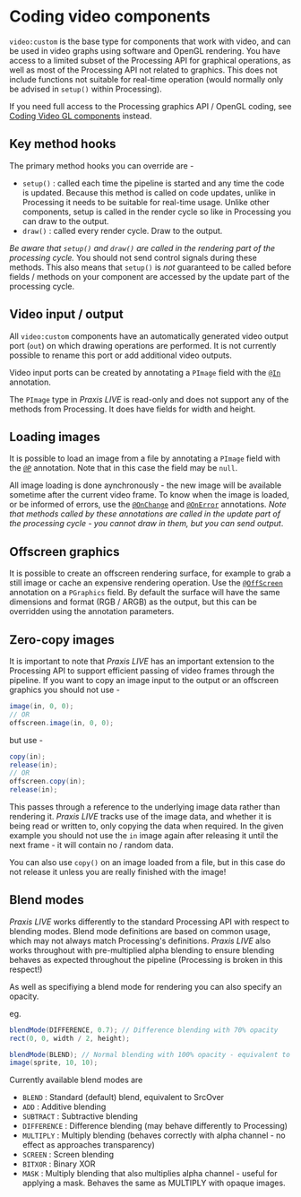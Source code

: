 # Coding video components

`video:custom` is the base type for components that work with video, and can be used in video graphs using software and OpenGL rendering. You have access to a limited subset of the Processing API for graphical operations, as well as most of the Processing API not related to graphics. This does not include functions not suitable for real-time operation (would normally only be advised in `setup()` within Processing).

If you need full access to the Processing graphics API / OpenGL coding, see [Coding Video GL components](coding-video-gl.md) instead.

## Key method hooks

The primary method hooks you can override are -

 - `setup()` : called each time the pipeline is started and any time the code is updated. Because this method is called on code updates, unlike in Processing it needs to be suitable for real-time usage. Unlike other components, setup is called in the render cycle so like in Processing you can draw to the output.
 - `draw()` : called every render cycle. Draw to the output.
 
_Be aware that `setup()` and `draw()` are called in the rendering part of the processing cycle._ You should not send control signals during these methods. This also means that `setup()` is _not_ guaranteed to be called before fields / methods on your component are accessed by the update part of the processing cycle.

## Video input / output

All `video:custom` components have an automatically generated video output port (`out`) on which drawing operations are performed. It is not currently possible to rename this port or add additional video outputs.

Video input ports can be created by annotating a `PImage` field with the [`@In`](annotations.md#in) annotation.

The `PImage` type in _Praxis LIVE_ is read-only and does not support any of the methods from Processing. It does have fields for width and height.

## Loading images

It is possible to load an image from a file by annotating a `PImage` field with the [`@P`](annotations.md#p) annotation. Note that in this case the field may be `null`.

All image loading is done aynchronously - the new image will be available sometime after the current video frame. To know when the image is loaded, or be informed of errors, use the [`@OnChange`](annotations-additional.md#onchange) and [`@OnError`](annotations-additional.md#onerror) annotations. _Note that methods called by these annotations are called in the update part of the processing cycle - you cannot draw in them, but you can send output_.

## Offscreen graphics

It is possible to create an offscreen rendering surface, for example to grab a still image or cache an expensive rendering operation. Use the [`@OffScreen`](annotations.md#offscreen) annotation on a `PGraphics` field. By default the surface will have the same dimensions and format (RGB / ARGB) as the output, but this can be overridden using the annotation parameters.

## Zero-copy images

It is important to note that _Praxis LIVE_ has an important extension to the Processing API to support efficient passing of video frames through the pipeline. If you want to copy an image input to the output or an offscreen graphics you should not use -

```java
image(in, 0, 0);
// OR
offscreen.image(in, 0, 0);
```

but use -

```java
copy(in);
release(in);
// OR
offscreen.copy(in);
release(in);
```

This passes through a reference to the underlying image data rather than rendering it. _Praxis LIVE_ tracks use of the image data, and whether it is being read or written to, only copying the data when required. In the given example you should not use the `in` image again after releasing it until the next frame - it will contain no / random data.

You can also use `copy()` on an image loaded from a file, but in this case do not release it unless you are really finished with the image!

## Blend modes

_Praxis LIVE_ works differently to the standard Processing API with respect to blending modes. Blend mode definitions are based on common usage, which may not always match Processing's definitions. _Praxis LIVE_ also works throughout with pre-multiplied alpha blending to ensure blending behaves as expected throughout the pipeline (Processing is broken in this respect!)

As well as specifiying a blend mode for rendering you can also specify an opacity.

eg. 

```java
blendMode(DIFFERENCE, 0.7); // Difference blending with 70% opacity
rect(0, 0, width / 2, height);

blendMode(BLEND); // Normal blending with 100% opacity - equivalent to blendMode(BLEND, 1);
image(sprite, 10, 10);
```

Currently available blend modes are

 - `BLEND` : Standard (default) blend, equivalent to SrcOver
 - `ADD` : Additive blending
 - `SUBTRACT` : Subtractive blending
 - `DIFFERENCE` : Difference blending (may behave differently to Processing)
 - `MULTIPLY` : Multiply blending (behaves correctly with alpha channel - no effect as approaches transparency)
 - `SCREEN` : Screen blending
 - `BITXOR` : Binary XOR
 - `MASK` : Multiply blending that also multiplies alpha channel - useful for applying a mask. Behaves the same as MULTIPLY with opaque images.

